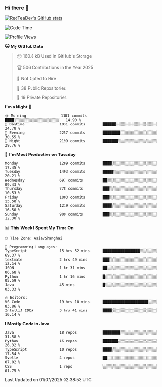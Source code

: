 ### Hi there 👋

<!--
**RedTeaDev/RedTeaDev** is a ✨ _special_ ✨ repository because its `README.md` (this file) appears on your GitHub profile.

Here are some ideas to get you started:

- 🔭 I’m currently working on ...
- 🌱 I’m currently learning ...
- 👯 I’m looking to collaborate on ...
- 🤔 I’m looking for help with ...
- 💬 Ask me about ...
- 📫 How to reach me: ...
- 😄 Pronouns: ...
- ⚡ Fun fact: ...
-->

<!--
[![wakatime](https://wakatime.com/badge/user/6b101ed0-04c0-4490-9283-eb61f2efff96.svg)](https://wakatime.com/@6b101ed0-04c0-4490-9283-eb61f2efff96)
!-->

[![RedTeaDev's GitHub stats](https://github-readme-stats.vercel.app/api?username=RedTeaDev\&include_all_commits=true)](https://github.com/anuraghazra/github-readme-stats)
<!--
[![willianrod's wakatime stats](https://github-readme-stats.vercel.app/api/wakatime?username=RedTeaDev)](https://github.com/anuraghazra/github-readme-stats)
!-->
<!--START_SECTION:waka-->
![Code Time](http://img.shields.io/badge/Code%20Time-3%2C335%20hrs%2039%20mins-blue)

![Profile Views](http://img.shields.io/badge/Profile%20Views-0-blue)

**🐱 My GitHub Data** 

> 📦 160.8 kB Used in GitHub's Storage 
 > 
> 🏆 506 Contributions in the Year 2025
 > 
> 🚫 Not Opted to Hire
 > 
> 📜 38 Public Repositories 
 > 
> 🔑 19 Private Repositories 
 > 
**I'm a Night 🦉** 

```text
🌞 Morning                1101 commits        ████░░░░░░░░░░░░░░░░░░░░░   14.90 % 
🌆 Daytime                1831 commits        ██████░░░░░░░░░░░░░░░░░░░   24.78 % 
🌃 Evening                2257 commits        ████████░░░░░░░░░░░░░░░░░   30.55 % 
🌙 Night                  2199 commits        ███████░░░░░░░░░░░░░░░░░░   29.76 % 
```
📅 **I'm Most Productive on Tuesday** 

```text
Monday                   1289 commits        ████░░░░░░░░░░░░░░░░░░░░░   17.45 % 
Tuesday                  1493 commits        █████░░░░░░░░░░░░░░░░░░░░   20.21 % 
Wednesday                697 commits         ██░░░░░░░░░░░░░░░░░░░░░░░   09.43 % 
Thursday                 778 commits         ███░░░░░░░░░░░░░░░░░░░░░░   10.53 % 
Friday                   1003 commits        ███░░░░░░░░░░░░░░░░░░░░░░   13.58 % 
Saturday                 1219 commits        ████░░░░░░░░░░░░░░░░░░░░░   16.50 % 
Sunday                   909 commits         ███░░░░░░░░░░░░░░░░░░░░░░   12.30 % 
```


📊 **This Week I Spent My Time On** 

```text
🕑︎ Time Zone: Asia/Shanghai

💬 Programming Languages: 
TypeScript               15 hrs 52 mins      █████████████████░░░░░░░░   69.37 % 
textmate                 2 hrs 49 mins       ███░░░░░░░░░░░░░░░░░░░░░░   12.34 % 
JSON                     1 hr 31 mins        ██░░░░░░░░░░░░░░░░░░░░░░░   06.68 % 
Python                   1 hr 16 mins        █░░░░░░░░░░░░░░░░░░░░░░░░   05.59 % 
Java                     45 mins             █░░░░░░░░░░░░░░░░░░░░░░░░   03.33 % 

🔥 Editors: 
VS Code                  19 hrs 10 mins      █████████████████████░░░░   83.86 % 
IntelliJ IDEA            3 hrs 41 mins       ████░░░░░░░░░░░░░░░░░░░░░   16.14 % 
```

**I Mostly Code in Java** 

```text
Java                     18 repos            ████████░░░░░░░░░░░░░░░░░   31.58 % 
Python                   15 repos            ███████░░░░░░░░░░░░░░░░░░   26.32 % 
TypeScript               10 repos            ████░░░░░░░░░░░░░░░░░░░░░   17.54 % 
Svelte                   4 repos             ██░░░░░░░░░░░░░░░░░░░░░░░   07.02 % 
CSS                      1 repo              ░░░░░░░░░░░░░░░░░░░░░░░░░   01.75 % 
```




 Last Updated on 01/07/2025 02:38:53 UTC
<!--END_SECTION:waka-->


